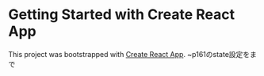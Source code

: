 # Getting Started with Create React App

This project was bootstrapped with [Create React App](https://github.com/facebook/create-react-app).
 ~p161のstate設定をまで